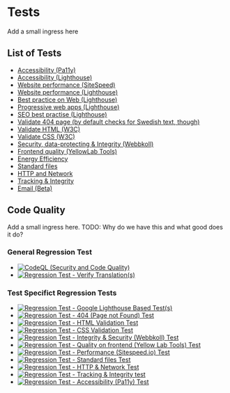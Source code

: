 # Tests

Add a small ingress here

## List of Tests
* [Accessibility (Pa11y)](pa11y.md)
* [Accessibility (Lighthouse)](google-lighthouse-a11y.md)
* [Website performance (SiteSpeed)](sitespeed.md)
* [Website performance (Lighthouse)](google-lighthouse-performance.md)
* [Best practice on Web (Lighthouse)](google-lighthouse-best-practice.md)
* [Progressive web apps (Lighthouse)](google-lighthouse-pwa.md)
* [SEO best practise (Lighthouse)](google-lighthouse-seo.md)
* [Validate 404 page (by default checks for Swedish text, though)](page-not-found.md)
* [Validate HTML (W3C)](html.md)
* [Validate CSS (W3C)](css.md)
* [Security, data-protecting & Integrity (Webbkoll)](webbkoll.md)
* [Frontend quality (YellowLab Tools)](yellowlab.md)
* [Energy Efficiency](energy-efficiency.md)
* [Standard files](standard.md)
* [HTTP and Network](http.md)
* [Tracking & Integrity](tracking.md)
* [Email (Beta)](email.md)



## Code Quality

Add a small ingress here.
TODO: Why do we have this and what good does it do?

### General Regression Test
* [![CodeQL (Security and Code Quality)](https://github.com/Webperf-se/webperf_core/actions/workflows/codeql-analysis.yml/badge.svg)](https://github.com/Webperf-se/webperf_core/actions/workflows/codeql-analysis.yml)
* [![Regression Test - Verify Translation(s)](https://github.com/Webperf-se/webperf_core/actions/workflows/regression-test-translations.yml/badge.svg)](https://github.com/Webperf-se/webperf_core/actions/workflows/regression-test-translations.yml)

### Test Specifict Regression Tests
* [![Regression Test - Google Lighthouse Based Test(s)](https://github.com/Webperf-se/webperf_core/actions/workflows/regression-test-google-lighthouse-based.yml/badge.svg)](https://github.com/Webperf-se/webperf_core/actions/workflows/regression-test-google-lighthouse-based.yml)
* [![Regression Test - 404 (Page not Found) Test](https://github.com/Webperf-se/webperf_core/actions/workflows/regression-test-404.yml/badge.svg)](https://github.com/Webperf-se/webperf_core/actions/workflows/regression-test-404.yml)
* [![Regression Test - HTML Validation Test](https://github.com/Webperf-se/webperf_core/actions/workflows/regression-test-html.yml/badge.svg)](https://github.com/Webperf-se/webperf_core/actions/workflows/regression-test-html.yml)
* [![Regression Test - CSS Validation Test](https://github.com/Webperf-se/webperf_core/actions/workflows/regression-test-css.yml/badge.svg)](https://github.com/Webperf-se/webperf_core/actions/workflows/regression-test-css.yml)
* [![Regression Test - Integrity & Security (Webbkoll) Test](https://github.com/Webperf-se/webperf_core/actions/workflows/regression-test-webbkoll.yml/badge.svg)](https://github.com/Webperf-se/webperf_core/actions/workflows/regression-test-webbkoll.yml)
* [![Regression Test - Quality on frontend (Yellow Lab Tools) Test](https://github.com/Webperf-se/webperf_core/actions/workflows/regression-test-ylt.yml/badge.svg)](https://github.com/Webperf-se/webperf_core/actions/workflows/regression-test-ylt.yml)
* [![Regression Test - Performance (Sitespeed.io) Test](https://github.com/Webperf-se/webperf_core/actions/workflows/regression-test-sitespeed.yml/badge.svg)](https://github.com/Webperf-se/webperf_core/actions/workflows/regression-test-sitespeed.yml)
* [![Regression Test - Standard files Test](https://github.com/Webperf-se/webperf_core/actions/workflows/regression-test-standard-files.yml/badge.svg)](https://github.com/Webperf-se/webperf_core/actions/workflows/regression-test-standard-files.yml)
* [![Regression Test - HTTP & Network Test](https://github.com/Webperf-se/webperf_core/actions/workflows/regression-test-http.yml/badge.svg)](https://github.com/Webperf-se/webperf_core/actions/workflows/regression-test-http.yml)
* [![Regression Test - Tracking & Integrity test](https://github.com/Webperf-se/webperf_core/actions/workflows/regression-test-tracking.yml/badge.svg)](https://github.com/Webperf-se/webperf_core/actions/workflows/regression-test-tracking.yml)
* [![Regression Test - Accessibility (Pa11y) Test](https://github.com/Webperf-se/webperf_core/actions/workflows/regression-test-pa11y.yml/badge.svg)](https://github.com/Webperf-se/webperf_core/actions/workflows/regression-test-pa11y.yml)
